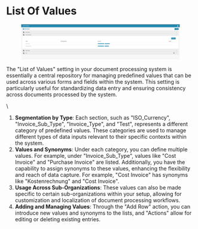 # List Of Values

<figure><img src="../../../.gitbook/assets/Bildschirmfoto 2024-05-08 um 11.20.51.png" alt=""><figcaption></figcaption></figure>

The "List of Values" setting in your document processing system is essentially a central repository for managing predefined values that can be used across various forms and fields within the system. This setting is particularly useful for standardizing data entry and ensuring consistency across documents processed by the system.

\


1. **Segmentation by Type**: Each section, such as "ISO\_Currency", "Invoice\_Sub\_Type", "Invoice\_Type", and "Test", represents a different category of predefined values. These categories are used to manage different types of data inputs relevant to their specific contexts within the system.
2. **Values and Synonyms**: Under each category, you can define multiple values. For example, under "Invoice\_Sub\_Type", values like "Cost Invoice" and "Purchase Invoice" are listed. Additionally, you have the capability to assign synonyms to these values, enhancing the flexibility and reach of data capture. For example, "Cost Invoice" has synonyms like "Kostenrechnung" and "Cost Invoice".
3. **Usage Across Sub-Organizations**: These values can also be made specific to certain sub-organizations within your setup, allowing for customization and localization of document processing workflows.
4. **Adding and Managing Values**: Through the "Add Row" action, you can introduce new values and synonyms to the lists, and "Actions" allow for editing or deleting existing entries.
